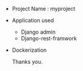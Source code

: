 - Project Name : myproject
- Application used
  - Django admin
  - Django-rest-framwork
- Dockerization

  Thanks you.
